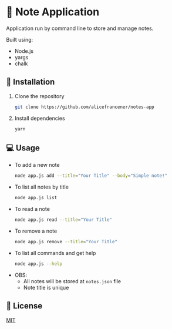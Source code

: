 # 📓 Note Application

Application run by command line to store and manage notes. 

Built using:
- Node.js 
- yargs
- chalk

## 🧰 Installation

1. Clone the repository
   ```bash
   git clone https://github.com/alicefrancener/notes-app
   ```
2. Install dependencies
   ```bash
   yarn
   ```

## 💻 Usage

- To add a new note 
  ```bash
  node app.js add --title="Your Title" --body="Simple note!"
  ```
- To list all notes by title
  ```bash
  node app.js list
  ```
- To read a note
  ```bash
  node app.js read --title="Your Title"
  ```
- To remove a note
  ```bash
  node app.js remove --title="Your Title"
  ```
- To list all commands and get help
  ```bash
  node app.js --help
  ```
- OBS:
  - All notes will be stored at `notes.json` file
  - Note title is unique

## 📜 License

[MIT](https://choosealicense.com/licenses/mit/)
